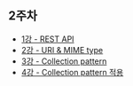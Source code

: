 ## 2주차
* [1강 - REST API](2wk1st.md)
* [2강 - URI & MIME type](2wk2nd.md)
* [3강 - Collection pattern ](2wk3rd.md)
* [4강 - Collection pattern 적용](2wk4th.md)